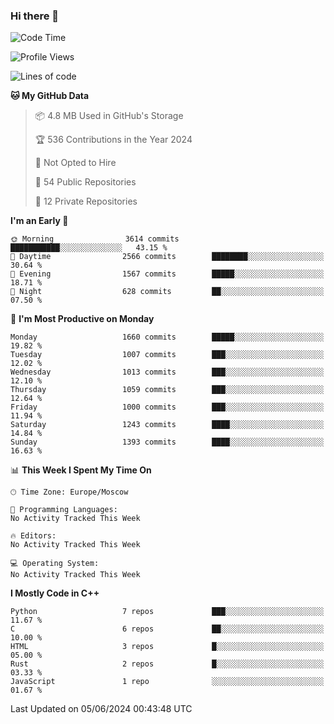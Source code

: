 ### Hi there 👋

<!--
**SemenMartynov/SemenMartynov** is a ✨ _special_ ✨ repository because its `README.md` (this file) appears on your GitHub profile.

Here are some ideas to get you started:

- 🔭 I’m currently working on ...
- 🌱 I’m currently learning ...
- 👯 I’m looking to collaborate on ...
- 🤔 I’m looking for help with ...
- 💬 Ask me about ...
- 📫 How to reach me: ...
- 😄 Pronouns: ...
- ⚡ Fun fact: ...
-->

<!--START_SECTION:waka-->
![Code Time](http://img.shields.io/badge/Code%20Time-0%20secs-blue)

![Profile Views](http://img.shields.io/badge/Profile%20Views-0-blue)

![Lines of code](https://img.shields.io/badge/From%20Hello%20World%20I%27ve%20Written-6.8%20million%20lines%20of%20code-blue)

**🐱 My GitHub Data** 

> 📦 4.8 MB Used in GitHub's Storage 
 > 
> 🏆 536 Contributions in the Year 2024
 > 
> 🚫 Not Opted to Hire
 > 
> 📜 54 Public Repositories 
 > 
> 🔑 12 Private Repositories 
 > 
**I'm an Early 🐤** 

```text
🌞 Morning                3614 commits        ███████████░░░░░░░░░░░░░░   43.15 % 
🌆 Daytime                2566 commits        ████████░░░░░░░░░░░░░░░░░   30.64 % 
🌃 Evening                1567 commits        █████░░░░░░░░░░░░░░░░░░░░   18.71 % 
🌙 Night                  628 commits         ██░░░░░░░░░░░░░░░░░░░░░░░   07.50 % 
```
📅 **I'm Most Productive on Monday** 

```text
Monday                   1660 commits        █████░░░░░░░░░░░░░░░░░░░░   19.82 % 
Tuesday                  1007 commits        ███░░░░░░░░░░░░░░░░░░░░░░   12.02 % 
Wednesday                1013 commits        ███░░░░░░░░░░░░░░░░░░░░░░   12.10 % 
Thursday                 1059 commits        ███░░░░░░░░░░░░░░░░░░░░░░   12.64 % 
Friday                   1000 commits        ███░░░░░░░░░░░░░░░░░░░░░░   11.94 % 
Saturday                 1243 commits        ████░░░░░░░░░░░░░░░░░░░░░   14.84 % 
Sunday                   1393 commits        ████░░░░░░░░░░░░░░░░░░░░░   16.63 % 
```


📊 **This Week I Spent My Time On** 

```text
🕑︎ Time Zone: Europe/Moscow

💬 Programming Languages: 
No Activity Tracked This Week

🔥 Editors: 
No Activity Tracked This Week

💻 Operating System: 
No Activity Tracked This Week
```

**I Mostly Code in C++** 

```text
Python                   7 repos             ███░░░░░░░░░░░░░░░░░░░░░░   11.67 % 
C                        6 repos             ██░░░░░░░░░░░░░░░░░░░░░░░   10.00 % 
HTML                     3 repos             █░░░░░░░░░░░░░░░░░░░░░░░░   05.00 % 
Rust                     2 repos             █░░░░░░░░░░░░░░░░░░░░░░░░   03.33 % 
JavaScript               1 repo              ░░░░░░░░░░░░░░░░░░░░░░░░░   01.67 % 
```




 Last Updated on 05/06/2024 00:43:48 UTC
<!--END_SECTION:waka-->